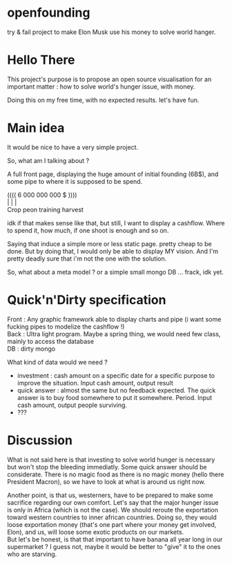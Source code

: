 # openfounding
try &amp; fail project to make Elon Musk use his money to solve world hanger. 

# Hello There
This project's purpose is to propose an open source visualisation for an important matter : how to solve world's hunger issue, with money.  
  
Doing this on my free time, with no expected results. let's have fun.

# Main idea
It would be nice to have a very simple project.
  
So, what am I talking about ?
  
A full front page, displaying the huge amount of initial founding (6B$), and some pipe to where it is supposed to be spend.

(((( 6 000 000 000 $ ))))  
  |       |             |  
Crop    peon training   harvest  

  
idk if that makes sense like that, but still, I want to display a cashflow. Where to spend it, how much, if one shoot is enough and so on.
  
Saying that induce a simple more or less static page. pretty cheap to be done. But by doing that, I would only be able to display MY vision. And I'm pretty deadly sure that i'm not the one with the solution.
  
So, what about a meta model ? or a simple small mongo DB ... frack, idk yet.
  

# Quick'n'Dirty specification
Front : Any graphic framework able to display charts and pipe (i want some fucking pipes to modelize the cashflow !)  
Back : Ultra light program. Maybe a spring thing, we would need few class, mainly to access the database  
DB : dirty mongo  

What kind of data would we need ?  
- investment : cash amount on a specific date for a specific purpose to improve the situation. Input cash amount, output result
- quick answer : almost the same but no feedback expected. The quick answer is to buy food somewhere to put it somewhere. Period. Input cash amount, output people surviving.
- ???
  
# Discussion
What is not said here is that investing to solve world hunger is necessary but won't stop the bleeding immediatly. Some quick answer should be considerate. There is no magic food as there is no magic money (hello there President Macron), so we have to look at what is around us right now.
  
Another point, is that us, westerners, have to be prepared to make some sacrifice regarding our own comfort. Let's say that the major hunger issue is only in Africa (which is not the case). We should reroute the exportation toward western countries to inner african countries. Doing so, they would loose exportation money (that's one part where your money get involved, Elon), and us, will loose some exotic products on our markets.  
But let's be honest, is that that important to have banana all year long in our supermarket ? I guess not, maybe it would be better to "give" it to the ones who are starving.  

  
